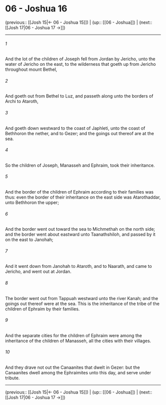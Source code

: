 # 06 - Joshua 16

(previous:: [[Josh 15|← 06 - Joshua 15]]) | (up:: [[06 - Joshua]]) | (next:: [[Josh 17|06 - Joshua 17 →]])

***


###### 1 
And the lot of the children of Joseph fell from Jordan by Jericho, unto the water of Jericho on the east, to the wilderness that goeth up from Jericho throughout mount Bethel, 

###### 2 
And goeth out from Bethel to Luz, and passeth along unto the borders of Archi to Ataroth, 

###### 3 
And goeth down westward to the coast of Japhleti, unto the coast of Bethhoron the nether, and to Gezer; and the goings out thereof are at the sea. 

###### 4 
So the children of Joseph, Manasseh and Ephraim, took their inheritance. 

###### 5 
And the border of the children of Ephraim according to their families was thus: even the border of their inheritance on the east side was Atarothaddar, unto Bethhoron the upper; 

###### 6 
And the border went out toward the sea to Michmethah on the north side; and the border went about eastward unto Taanathshiloh, and passed by it on the east to Janohah; 

###### 7 
And it went down from Janohah to Ataroth, and to Naarath, and came to Jericho, and went out at Jordan. 

###### 8 
The border went out from Tappuah westward unto the river Kanah; and the goings out thereof were at the sea. This is the inheritance of the tribe of the children of Ephraim by their families. 

###### 9 
And the separate cities for the children of Ephraim were among the inheritance of the children of Manasseh, all the cities with their villages. 

###### 10 
And they drave not out the Canaanites that dwelt in Gezer: but the Canaanites dwell among the Ephraimites unto this day, and serve under tribute.

***

(previous:: [[Josh 15|← 06 - Joshua 15]]) | (up:: [[06 - Joshua]]) | (next:: [[Josh 17|06 - Joshua 17 →]])
